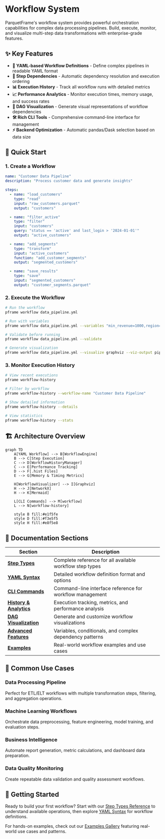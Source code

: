 # Workflow System

ParquetFrame's workflow system provides powerful orchestration capabilities for complex data processing pipelines. Build, execute, monitor, and visualize multi-step data transformations with enterprise-grade features.

## ✨ Key Features

- **📄 YAML-based Workflow Definitions** - Define complex pipelines in readable YAML format
- **🔄 Step Dependencies** - Automatic dependency resolution and execution ordering
- **📊 Execution History** - Track all workflow runs with detailed metrics
- **📈 Performance Analytics** - Monitor execution times, memory usage, and success rates
- **🎯 DAG Visualization** - Generate visual representations of workflow dependencies
- **🛠️ Rich CLI Tools** - Comprehensive command-line interface for management
- **⚡ Backend Optimization** - Automatic pandas/Dask selection based on data size

## 🚀 Quick Start

### 1. Create a Workflow

```yaml title="data_pipeline.yml"
name: "Customer Data Pipeline"
description: "Process customer data and generate insights"

steps:
  - name: "load_customers"
    type: "read"
    input: "raw_customers.parquet"
    output: "customers"

  - name: "filter_active"
    type: "filter"
    input: "customers"
    query: "status == 'active' and last_login > '2024-01-01'"
    output: "active_customers"

  - name: "add_segments"
    type: "transform"
    input: "active_customers"
    function: "add_customer_segments"
    output: "segmented_customers"

  - name: "save_results"
    type: "save"
    input: "segmented_customers"
    output: "customer_segments.parquet"
```

### 2. Execute the Workflow

```bash
# Run the workflow
pframe workflow data_pipeline.yml

# Run with variables
pframe workflow data_pipeline.yml --variables "min_revenue=1000,region=US"

# Validate before running
pframe workflow data_pipeline.yml --validate

# Generate visualization
pframe workflow data_pipeline.yml --visualize graphviz --viz-output pipeline.svg
```

### 3. Monitor Execution History

```bash
# View recent executions
pframe workflow-history

# Filter by workflow
pframe workflow-history --workflow-name "Customer Data Pipeline"

# Show detailed information
pframe workflow-history --details

# View statistics
pframe workflow-history --stats
```

## 🏗️ Architecture Overview

```mermaid
graph TD
    A[YAML Workflow] --> B[WorkflowEngine]
    B --> C[Step Execution]
    C --> D[WorkflowHistoryManager]
    C --> E[Performance Tracking]
    D --> F[.hist Files]
    E --> G[Memory & Timing Metrics]

    H[WorkflowVisualizer] --> I[Graphviz]
    H --> J[NetworkX]
    H --> K[Mermaid]

    L[CLI Commands] --> M[workflow]
    L --> N[workflow-history]

    style B fill:#e1f5fe
    style D fill:#f3e5f5
    style H fill:#e8f5e8
```

## 📖 Documentation Sections

| Section | Description |
|---------|-------------|
| **[Step Types](step-types.md)** | Complete reference for all available workflow step types |
| **[YAML Syntax](yaml-syntax.md)** | Detailed workflow definition format and options |
| **[CLI Commands](cli-commands.md)** | Command-line interface reference for workflow management |
| **[History & Analytics](history-analytics.md)** | Execution tracking, metrics, and performance analysis |
| **[DAG Visualization](visualization.md)** | Generate and customize workflow visualizations |
| **[Advanced Features](phase1-advanced.md)** | Variables, conditionals, and complex dependency patterns |
| **[Examples](../documentation-examples/examples.md)** | Real-world workflow examples and use cases |

## 🎯 Common Use Cases

### Data Processing Pipeline
Perfect for ETL/ELT workflows with multiple transformation steps, filtering, and aggregation operations.

### Machine Learning Workflows
Orchestrate data preprocessing, feature engineering, model training, and evaluation steps.

### Business Intelligence
Automate report generation, metric calculations, and dashboard data preparation.

### Data Quality Monitoring
Create repeatable data validation and quality assessment workflows.

## 🚀 Getting Started

Ready to build your first workflow? Start with our [Step Types Reference](step-types.md) to understand available operations, then explore [YAML Syntax](yaml-syntax.md) for workflow definitions.

For hands-on examples, check out our [Examples Gallery](../documentation-examples/examples.md) featuring real-world use cases and patterns.
